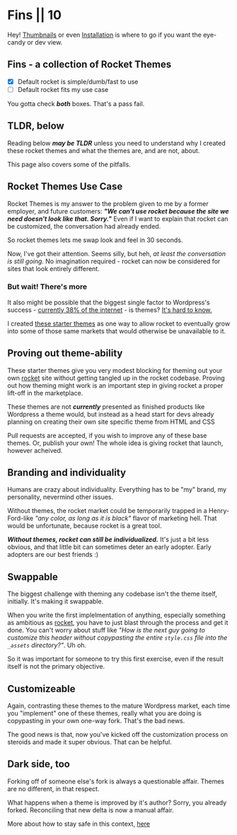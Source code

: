 # Fins || 10

Hey! [Thumbnails](/rocket-themes/all/thumbnails/) or even [Installation](/rocket-themes/all/installation/) is where to go if you want the eye-candy or dev view.

## Fins - a collection of Rocket Themes

- [x] Default rocket is simple/dumb/fast to use
- [ ] Default rocket fits my use case

You gotta check _**both**_ boxes. That's a pass fail.

## TLDR, below

Reading below _**may be TLDR**_ unless you need to understand why I created these rocket themes and what the themes are, and are not, about.

This page also covers some of the pitfalls.

## Rocket Themes Use Case

Rocket Themes is my answer to the problem given to me by a former employer, and future customers: _**"We can't use rocket because the site we need doesn't look like that. Sorry."**_ Even if I want to explain that rocket can be customized, the conversation had already ended.

So rocket themes lets me swap look and feel in 30 seconds. 

Now, I've got their attention. Seems silly, but heh, _at least the conversation is still going_. No imagination required - rocket can now be considered for sites that look entirely different.

### But wait! There's more

It also might be possible that the biggest single factor to Wordpress's success - [currently 38% of the internet](https://kinsta.com/wordpress-market-share/) - is themes? [It's hard to know.](https://en.wikipedia.org/wiki/WordPress#History) 

I created [these starter themes](/rocket-themes/all/thumbnails/) as one way to allow rocket to eventually grow into some of those same markets that would otherwise be unavailable to it.

## Proving out theme-ability

These starter themes give you very modest blocking for theming out your own [rocket](https://rocket.modern-web.dev/) site without getting tangled up in the rocket codebase. Proving out how theming might work is an important step in giving rocket a proper lift-off in the marketplace.

These themes are not _**currently**_ presented as finished products like Wordpress a theme would, but instead as a head start for devs already planning on creating their own site specific theme from HTML and CSS

Pull requests are accepted, if you wish to improve any of these base themes. Or, publish your own! The whole idea is giving rocket that launch, however acheived.

## Branding and individuality

Humans are crazy about individuality. Everything has to be "my" brand, my personality, nevermind other issues.

Without themes, the rocket market could be temporarily trapped in a Henry-Ford-like _"any color, as long as it is black"_ flavor of marketing hell. That would be unfortunate, because rocket is a great tool.

_**Without themes, rocket can still be individualized.**_ It's just a bit less obvious, and that little bit can sometimes deter an early adopter. Early adopters are our best friends :)

## Swappable

The biggest challenge with theming any codebase isn't the theme itself, initially. It's making it swappable.

When you write the first implelmentation of anything, especially something as ambitious as [rocket](https://rocket.modern-web.dev/), you have to just blast through the process and get it done. You can't worry about stuff like _"How is the next guy going to customize this header without copypasting the entire `style.css` file into the `_assets` directory?"_. Uh oh.

So it was important for someone to try this first exercise, even if the result itself is not the primary objective.

## Customizeable

Again, contrasting these themes to the mature Wordpress market, each time you "implement" one of these themes, really what you are doing is copypasting in your own one-way fork. That's the bad news.

The good news is that, now you've kicked off the customization process on steroids and made it super obvious. That can be helpful.

## Dark side, too

Forking off of someone else's fork is always a questionable affair. Themes are no different, in that respect.

What happens when a theme is improved by it's author? Sorry, you already forked. Reconciling that new delta is now a manual affair.

More about how to stay safe in this context, [here](/rocket-themes/all/3areas/#careful-delination-of-theme-vs-rocket-files)
